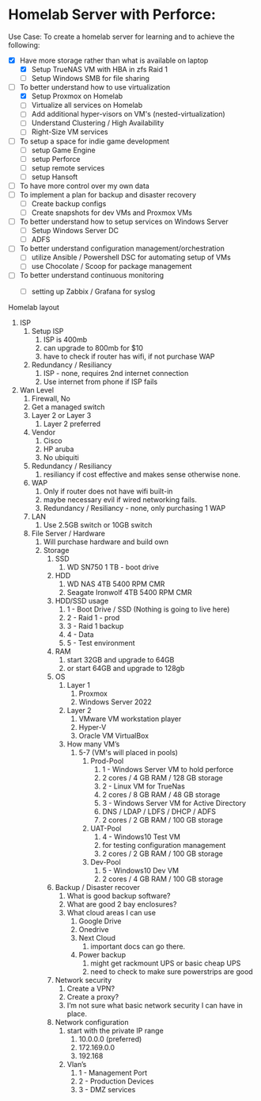 # Homelab Server with Perforce:

Use Case:
To create a homelab server for learning and to achieve the following:

- [x] Have more storage rather than what is available on laptop
	* [x] Setup TrueNAS VM with HBA in zfs Raid 1
	* [ ] Setup Windows SMB for file sharing
- [ ] To better understand how to use virtualization
	* [x] Setup Proxmox on Homelab
    * [ ] Virtualize all services on Homelab
    * [ ] Add additional hyper-visors on VM's (nested-virtualization)
    * [ ] Understand Clustering / High Availability
    * [ ] Right-Size VM services
- [ ] To setup a space for indie game development
	* [ ] setup Game Engine
	* [ ] setup Perforce
	* [ ] setup remote services
	* [ ] setup Hansoft
- [ ] To have more control over my own data
- [ ] To implement a plan for backup and disaster recovery
	* [ ] Create backup configs
	* [ ] Create snapshots for dev VMs and Proxmox VMs
- [ ] To better understand how to setup services on Windows Server
	* [ ] Setup Windows Server DC
	* [ ] ADFS
- [ ] To better understand configuration management/orchestration
    * [ ] utilize Ansible / Powershell DSC for automating setup of VMs
    * [ ] use Chocolate / Scoop for package management
- [ ] To better understand continuous monitoring
    * [ ] setting up Zabbix / Grafana for syslog


Homelab layout

1. ISP
	1. Setup ISP
		1. ISP is 400mb
		2. can upgrade to 800mb for $10
		3. have to check if router has wifi, if not purchase WAP
	2. Redundancy / Resiliancy
		1. ISP - none, requires 2nd internet connection
		2. Use internet from phone if ISP fails
2. Wan Level
	1. Firewall, No
	2. Get a managed switch
	3. Layer 2 or Layer 3
		1. Layer 2 preferred
	4. Vendor
		1. Cisco
		2. HP aruba
		3. No ubiquiti
	5. Redundancy / Resiliancy 
		1. resiliancy if cost effective and makes sense otherwise none.
	6. WAP
		1. Only if router does not have wifi built-in
		2. maybe necessary evil if wired networking fails.
		3. Redundancy / Resiliancy - none, only purchasing 1 WAP
	7. LAN
		1. Use 2.5GB switch or 10GB switch
	8. File Server / Hardware
		1. Will purchase hardware and build own
		2. Storage
			1. SSD
				1. WD SN750 1 TB - boot drive
			2. HDD
				1. WD NAS 4TB 5400 RPM CMR
				2. Seagate Ironwolf 4TB 5400 RPM CMR
			3. HDD/SSD usage
				1. 1 - Boot Drive / SSD (Nothing is going to live here)
				2. 2 - Raid 1 - prod
				3. 3 - Raid 1 backup
				4. 4 - Data
				5. 5 - Test environment
			4. RAM
				1. start 32GB and upgrade to 64GB
				2. or start 64GB and upgrade to 128gb
			5. OS
				1. Layer 1
					1. Proxmox
					2. Windows Server 2022
				2. Layer 2
					1. VMware VM workstation player
					2. Hyper-V
					3. Oracle VM VirtualBox 
				3. How many VM’s
					1. 5-7 (VM's will placed in pools)
						1. Prod-Pool
							1. 1 - Windows Server VM to hold perforce
							2. 2 cores / 4 GB RAM / 128 GB storage
							3. 2 - Linux VM for TrueNas
							4. 2 cores / 8 GB RAM / 48 GB storage
							5. 3 - Windows Server VM for Active Directory
							6. DNS / LDAP / LDFS / DHCP / ADFS
							7. 2 cores / 2 GB RAM / 100 GB storage
						2. UAT-Pool
							1. 4 - Windows10 Test VM
							2. for testing configuration management
							3. 2 cores / 2 GB RAM / 100 GB storage
						3. Dev-Pool
							1. 5 - Windows10 Dev VM
							2. 2 cores / 4 GB RAM / 100 GB storage
			6. Backup / Disaster recover
				1. What is good backup software?
				2. What are good 2 bay enclosures?
				3. What cloud areas I can use
					1. Google Drive
					2. Onedrive
					3. Next Cloud
						1. important docs can go there.
					3. Power backup
						1. might get rackmount UPS or basic cheap UPS
						2. need to check to make sure powerstrips are good
			7. Network security
				1. Create a VPN?
				2. Create a proxy?
				3. I’m not sure what basic network security I can have in place.
			8. Network configuration
				1. start with the private IP range
					1. 10.0.0.0 (preferred)
					2. 172.169.0.0
					3. 192.168
				2. Vlan’s
					1. 1 - Management Port
					2. 2 - Production Devices
					3. 3 - DMZ services





